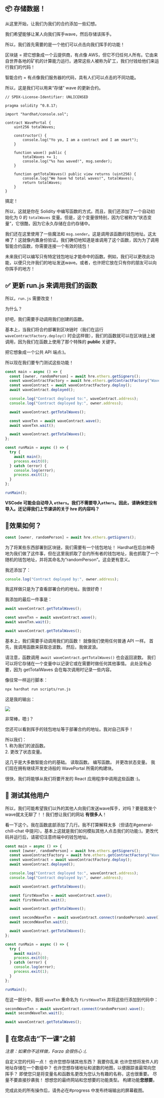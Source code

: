 📦 存储数据！
------------------

从这里开始，让我们为我们的合约添加一些幻想。

我们希望能够让某人向我们挥手wave，然后存储该挥手。

所以，我们首先需要的是一个他们可以点击向我们挥手的功能！

区块链 = 把它想象成一个云提供商，有点像 AWS，但它不归任何人所有。它由来自世界各地的矿机的计算能力运行。通常这些人被称为矿工，我们付钱给他们来运行我们的代码！

智能合约 = 有点像我们服务器的代码，具有人们可以点击的不同功能。

所以，这是我们可以用来“存储” wave 的更新合约。

```solidity
// SPDX-License-Identifier: UNLICENSED

pragma solidity ^0.8.17;

import "hardhat/console.sol";

contract WavePortal {
    uint256 totalWaves;

    constructor() {
        console.log("Yo yo, I am a contract and I am smart");
    }

    function wave() public {
        totalWaves += 1;
        console.log("%s has waved!", msg.sender);
    }

    function getTotalWaves() public view returns (uint256) {
        console.log("We have %d total waves!", totalWaves);
        return totalWaves;
    }
}
```

搞定！

所以，这就是你在 Solidity 中编写函数的方式。而且，我们还添加了一个自动初始化为 0 的 `totalWaves` 变量。但是，这个变量很特别，因为它被称为“状态变量”，它很酷，因为它永久存储在合约存储中。

我们还在这里使用了一些魔法和 `msg.sender`。这是调用该函数的钱包地址。这太棒了！这就像内置身份验证。我们确切地知道是谁调用了这个函数，因为为了调用智能合约函数，你需要连接一个有效的钱包！

未来我们可以编写只有特定钱包地址才能命中的函数。例如，我们可以更改此功能，以便只允许我们的地址发送wave。或者，也许把它放在只有你的朋友可以向你挥手的地方！

✅ 更新 run.js 来调用我们的函数
-------------------------------

所以，`run.js` 需要改变！

为什么？

好吧，我们需要手动调用我们创建的函数。

基本上，当我们将合约部署到区块链时（我们在运行 `waveContractFactory.deploy()` 时会这样做），我们的函数就可以在区块链上被调用，因为我们在函数上使用了那个特殊的 **public** 关键字。

把它想象成一个公共 API 端点:)。

所以现在我们要专门测试这些功能！

```javascript
const main = async () => {
  const [owner, randomPerson] = await hre.ethers.getSigners();
  const waveContractFactory = await hre.ethers.getContractFactory("WavePortal");
  const waveContract = await waveContractFactory.deploy();
  await waveContract.deployed();

  console.log("Contract deployed to:", waveContract.address);
  console.log("Contract deployed by:", owner.address);

  await waveContract.getTotalWaves();

  const waveTxn = await waveContract.wave();
  await waveTxn.wait();

  await waveContract.getTotalWaves();
};

const runMain = async () => {
  try {
    await main();
    process.exit(0);
  } catch (error) {
    console.log(error);
    process.exit(1);
  }
};

runMain();
```
**VSCode 可能会自动导入 `ethers`。我们不需要导入`ethers`。因此，请确保您没有导入。还记得我们上节课讲的关于 hre 的内容吗？**

🤔效果如何？
-----------------

```javascript
const [owner, randomPerson] = await hre.ethers.getSigners();
```

为了将某些东西部署到区块链，我们需要有一个钱包地址！ Hardhat在后台神奇地为我们做了这件事，但在这里我抓取了合约所有者的钱包地址，我也抓取了一个随机的钱包地址，并将其命名为“randomPerson”。这会更有意义。

我还添加了：

```javascript
console.log("Contract deployed by:", owner.address);
```

我这样做只是为了查看部署合约的地址。我很好奇！

我添加的最后一件事是：

```javascript
await waveContract.getTotalWaves();

const waveTxn = await waveContract.wave();
await waveTxn.wait();

await waveContract.getTotalWaves();
```

基本上，我们需要手动调用我们的函数！ 就像我们使用任何普通 API 一样。 首先，我调用函数来获取总波数。 然后，我做波浪。

请注意，函数调用 `await waveContract.getTotalWaves()` 也会返回波数。 我们可以将它存储在一个变量中以记录它或在需要时做任何其他事情。 此处没有必要，因为 getTotalWaves 会在每次调用时记录一些内容。

像往常一样运行脚本：

```bash
npx hardhat run scripts/run.js
```

这是我的输出：

![](https://i.imgur.com/NgfOns3.png)

非常棒，嗯:)？

您还可以看到挥手的钱包地址等于部署合约的地址。我对自己挥手！

所以我们：\
1\. 称为我们的波函数。\
2\. 更改了状态变量。

这几乎是大多数智能合约的基础。 读取函数。 编写函数。 并更改状态变量。 我们现在拥有继续开发史诗般的 WavePortal 所需的构建块。

很快，我们将能够从我们将要开发的 React 应用程序中调用这些函数 :)。


🤝 测试其他用户
--------------------

所以，我们可能希望我们以外的其他人向我们发送wave挥手，对吗？要是能发个wave就太无聊了！！我们想让我们的网站 **有很多人**！

看一下这个。我在函数底部添加了几行。我不打算解释太多（但请在#general-chill-chat 中提问）。基本上这就是我们如何模拟其他人点击我们的功能:)。更改代码并运行后，请密切注意终端中的钱包地址。

```javascript
const main = async () => {
  const [owner, randomPerson] = await hre.ethers.getSigners();
  const waveContractFactory = await hre.ethers.getContractFactory("WavePortal");
  const waveContract = await waveContractFactory.deploy();
  await waveContract.deployed();

  console.log("Contract deployed to:", waveContract.address);
  console.log("Contract deployed by:", owner.address);

  await waveContract.getTotalWaves();

  const firstWaveTxn = await waveContract.wave();
  await firstWaveTxn.wait();

  await waveContract.getTotalWaves();

  const secondWaveTxn = await waveContract.connect(randomPerson).wave();
  await secondWaveTxn.wait();

  await waveContract.getTotalWaves();
};

const runMain = async () => {
  try {
    await main();
    process.exit(0);
  } catch (error) {
    console.log(error);
    process.exit(1);
  }
};

runMain();
```

在这一部分中，我将 `waveTxn` 重命名为 `firstWaveTxn` 并将这些行添加到代码中：

```javascript
secondWaveTxn = await waveContract.connect(randomPerson).wave();
await secondWaveTxn.wait();

await waveContract.getTotalWaves();
```

🚨 在您点击“下一课”之前
-------------------------------------

*注意：如果你不这样做，Farza 会很伤心 :(.*

自定义您的代码一点！ 也许您想存储其他东西？ 我要你乱来 也许您想将发件人的地址存储在一个数组中？ 也许您想存储地址和波数的地图，以便跟踪谁最常向您挥手？ 即使您只是将变量名和函数名更改为您认为有趣的名称，这也很重要。 尽量不要直接抄袭我！ 想想您的最终网站和您想要的功能类型。 构建功能**您想要**。

完成此处的所有操作后，请务必在#progress 中发布终端输出的屏幕截图。